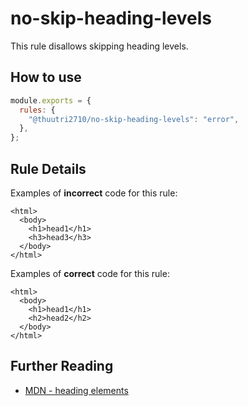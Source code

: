 # no-skip-heading-levels

This rule disallows skipping heading levels.

## How to use

```js,.eslintrc.js
module.exports = {
  rules: {
    "@thuutri2710/no-skip-heading-levels": "error",
  },
};
```

## Rule Details

Examples of **incorrect** code for this rule:

```html,incorrect
<html>
  <body>
    <h1>head1</h1>
    <h3>head3</h3>
  </body>
</html>
```

Examples of **correct** code for this rule:

```html,correct
<html>
  <body>
    <h1>head1</h1>
    <h2>head2</h2>
  </body>
</html>
```

## Further Reading

- [MDN - heading elements](https://developer.mozilla.org/en-US/docs/Web/HTML/Element/Heading_Elements)
